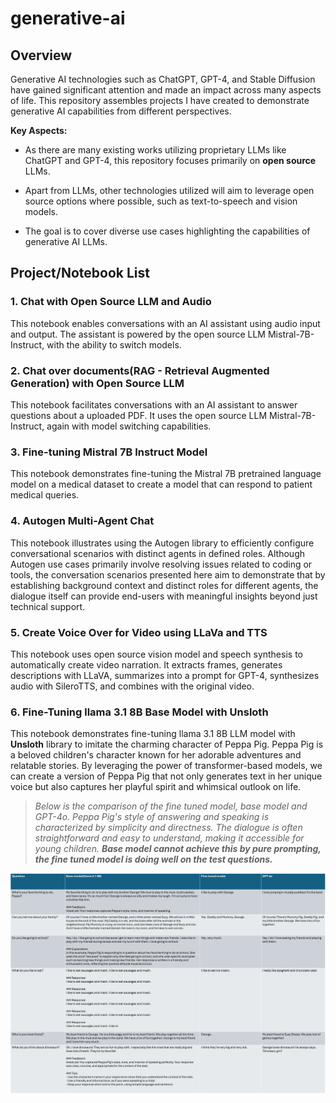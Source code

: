 # generative-ai

## Overview

Generative AI technologies such as ChatGPT, GPT-4, and Stable Diffusion have gained significant attention and made an impact across many aspects of life. This repository assembles projects I have created to demonstrate generative AI capabilities from different perspectives.

**Key Aspects:**

- As there are many existing works utilizing proprietary LLMs like ChatGPT and GPT-4, this repository focuses primarily on **open source** LLMs.

- Apart from LLMs, other technologies utilized will aim to leverage open source options where possible, such as text-to-speech and vision models.

- The goal is to cover diverse use cases highlighting the capabilities of generative AI LLMs.

## Project/Notebook List

### 1. Chat with Open Source LLM and Audio

This notebook enables conversations with an AI assistant using audio input and output. The assistant is powered by the open source LLM Mistral-7B-Instruct, with the ability to switch models.

### 2. Chat over documents(RAG - Retrieval Augmented Generation) with Open Source LLM

This notebook facilitates conversations with an AI assistant to answer questions about a uploaded PDF. It uses the open source LLM Mistral-7B-Instruct, again with model switching capabilities.

### 3. Fine-tuning Mistral 7B Instruct Model

This notebook demonstrates fine-tuning the Mistral 7B pretrained language model on a medical dataset to create a model that can respond to patient medical queries.

### 4. Autogen Multi-Agent Chat

This notebook illustrates using the Autogen library to efficiently configure conversational scenarios with distinct agents in defined roles. Although Autogen use cases primarily involve resolving issues related to coding or tools, the conversation scenarios presented here aim to demonstrate that by establishing background context and distinct roles for different agents, the dialogue itself can provide end-users with meaningful insights beyond just technical support.

### 5. Create Voice Over for Video using LLaVa and TTS

This notebook uses open source vision model and speech synthesis to automatically create video narration. It extracts frames, generates descriptions with LLaVA, summarizes into a prompt for GPT-4, synthesizes audio with SileroTTS, and combines with the original video.

### 6. Fine-Tuning llama 3.1 8B Base Model with Unsloth

This notebook demonstrates fine-tuning llama 3.1 8B LLM model with **Unsloth** library to imitate the charming character of Peppa Pig. Peppa Pig is a beloved children's character known for her adorable adventures and relatable stories. By leveraging the power of transformer-based models, we can create a version of Peppa Pig that not only generates text in her unique voice but also captures her playful spirit and whimsical outlook on life.

> _Below is the comparison of the fine tuned model, base model and GPT-4o. Peppa Pig's style of answering and speaking is characterized by simplicity and directness. The dialogue is often straightforward and easy to understand, making it accessible for young children. **Base model cannot achieve this by pure prompting, the fine tuned model is doing well on the test questions.**_

![Alt text](Assets/result.jpg?raw=true "Result")
